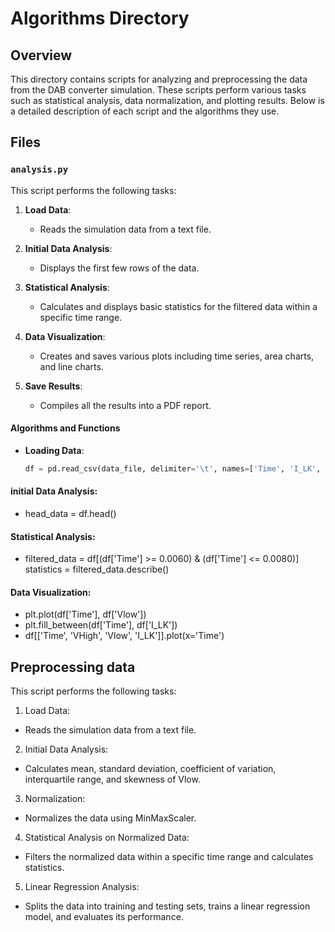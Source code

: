 # Algorithms Directory

## Overview

This directory contains scripts for analyzing and preprocessing the data from the DAB converter simulation. These scripts perform various tasks such as statistical analysis, data normalization, and plotting results. Below is a detailed description of each script and the algorithms they use.

## Files

### `analysis.py`

This script performs the following tasks:

1. **Load Data**:
   - Reads the simulation data from a text file.

2. **Initial Data Analysis**:
   - Displays the first few rows of the data.

3. **Statistical Analysis**:
   - Calculates and displays basic statistics for the filtered data within a specific time range.

4. **Data Visualization**:
   - Creates and saves various plots including time series, area charts, and line charts.

5. **Save Results**:
   - Compiles all the results into a PDF report.

#### Algorithms and Functions

- **Loading Data**:
  ```python
  df = pd.read_csv(data_file, delimiter='\t', names=['Time', 'I_LK', 'VHigh', 'Vlow', 'VLK'])

#### initial Data Analysis:
- head_data = df.head()

#### Statistical Analysis:
- filtered_data = df[(df['Time'] >= 0.0060) & (df['Time'] <= 0.0080)]
statistics = filtered_data.describe()

#### Data Visualization:
- plt.plot(df['Time'], df['Vlow'])
- plt.fill_between(df['Time'], df['I_LK'])
- df[['Time', 'VHigh', 'Vlow', 'I_LK']].plot(x='Time')

## Preprocessing data 

This script performs the following tasks:

1. Load Data:
- Reads the simulation data from a text file.

2. Initial Data Analysis:
- Calculates mean, standard deviation, coefficient of variation, interquartile range, and skewness of Vlow.

3. Normalization:
- Normalizes the data using MinMaxScaler.

4. Statistical Analysis on Normalized Data:
- Filters the normalized data within a specific time range and calculates statistics.

5. Linear Regression Analysis:
- Splits the data into training and testing sets, trains a linear regression model, and evaluates its performance.